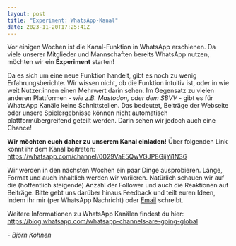 ```yaml
---
layout: post
title: "Experiment: WhatsApp-Kanal"
date: 2023-11-20T17:25:41Z
---
```

Vor einigen Wochen ist die Kanal-Funktion in WhatsApp erschienen. Da viele unserer Mitglieder und Mannschaften bereits WhatsApp nutzen, möchten wir ein **Experiment** starten!

Da es sich um eine neue Funktion handelt, gibt es noch zu wenig Erfahrungsberichte. Wir wissen nicht, ob die Funktion intuitiv ist, oder in wie weit Nutzer:innen einen Mehrwert darin sehen.
Im Gegensatz zu vielen anderen Plattformen _- wie z.B. Mastodon, oder dem SBVV -_ gibt es für WhatsApp Kanäle keine Schnittstellen. Das bedeutet, Beiträge der Webseite oder unsere Spielergebnisse können nicht automatisch plattformübergreifend geteilt werden. Darin sehen wir jedoch auch eine Chance!

**Wir möchten euch daher zu unserem Kanal einladen!** Über folgenden Link könnt ihr dem Kanal beitreten:
<https://whatsapp.com/channel/0029VaE5QwVGJP8GijYi1N36>

Wir werden in den nächsten Wochen ein paar Dinge ausprobieren. Länge, Format und auch inhaltlich werden wir variieren. Natürlich schauen wir auf die (hoffentlich steigende) Anzahl der Follower und auch die Reaktionen auf Beiträge. Bitte gebt uns darüber hinaus Feedback und teilt euren Ideen, indem ihr mir (per WhatsApp Nachricht) oder [Email](bjoern@vcmuellheim.de) schreibt.

Weitere Informationen zu WhatsApp Kanälen findest du hier: <https://blog.whatsapp.com/whatsapp-channels-are-going-global>

_- Björn Kohnen_